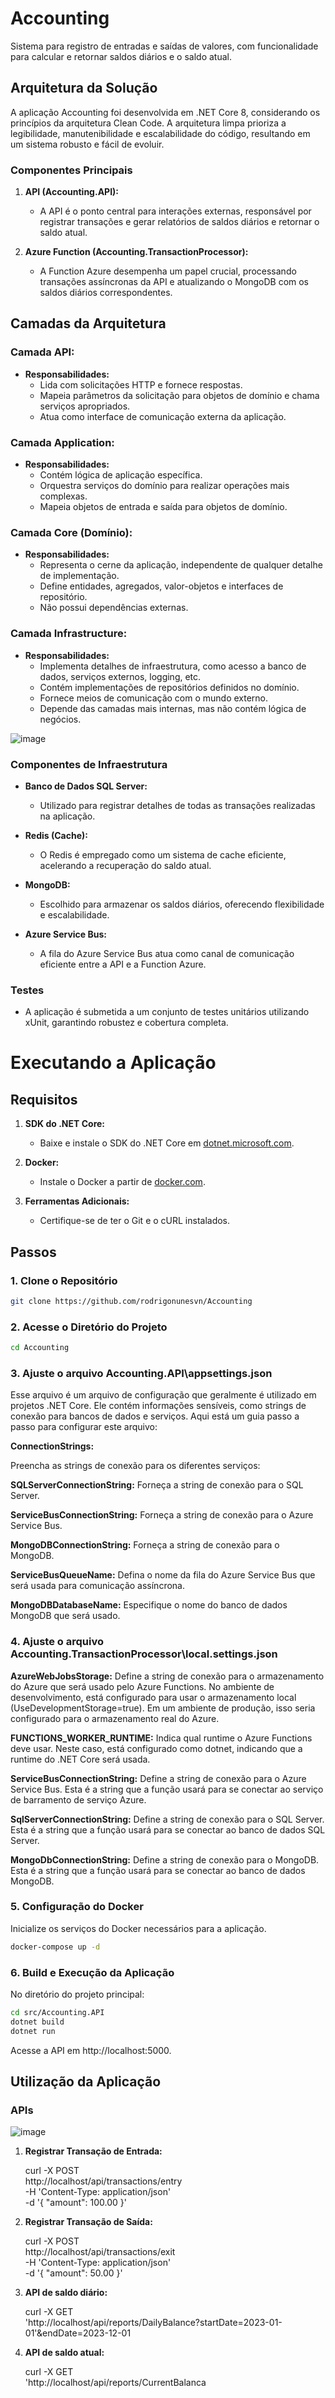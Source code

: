 # Accounting

Sistema para registro de entradas e saídas de valores, com funcionalidade para calcular e retornar saldos diários e o saldo atual.

## Arquitetura da Solução

A aplicação Accounting foi desenvolvida em .NET Core 8, considerando os princípios da arquitetura Clean Code. A arquitetura limpa prioriza a legibilidade, manutenibilidade e escalabilidade do código, resultando em um sistema robusto e fácil de evoluir.

### Componentes Principais

1. **API (Accounting.API):**
   - A API é o ponto central para interações externas, responsável por registrar transações e gerar relatórios de saldos diários e retornar o saldo atual.

2. **Azure Function (Accounting.TransactionProcessor):**
   - A Function Azure desempenha um papel crucial, processando transações assíncronas da API e atualizando o MongoDB com os saldos diários correspondentes.

## Camadas da Arquitetura

### Camada API:
- **Responsabilidades:**
  - Lida com solicitações HTTP e fornece respostas.
  - Mapeia parâmetros da solicitação para objetos de domínio e chama serviços apropriados.
  - Atua como interface de comunicação externa da aplicação.

### Camada Application:
- **Responsabilidades:**
  - Contém lógica de aplicação específica.
  - Orquestra serviços do domínio para realizar operações mais complexas.
  - Mapeia objetos de entrada e saída para objetos de domínio.

### Camada Core (Domínio):
- **Responsabilidades:**
  - Representa o cerne da aplicação, independente de qualquer detalhe de implementação.
  - Define entidades, agregados, valor-objetos e interfaces de repositório.
  - Não possui dependências externas.

### Camada Infrastructure:
- **Responsabilidades:**
  - Implementa detalhes de infraestrutura, como acesso a banco de dados, serviços externos, logging, etc.
  - Contém implementações de repositórios definidos no domínio.
  - Fornece meios de comunicação com o mundo externo.
  - Depende das camadas mais internas, mas não contém lógica de negócios.

![image](https://github.com/rodrigonunesvn/Accounting/assets/51245767/289f3f2b-fd66-4466-816e-f7469667a0f0)

### Componentes de Infraestrutura

- **Banco de Dados SQL Server:**
  - Utilizado para registrar detalhes de todas as transações realizadas na aplicação.

- **Redis (Cache):**
  - O Redis é empregado como um sistema de cache eficiente, acelerando a recuperação do saldo atual.

- **MongoDB:**
  - Escolhido para armazenar os saldos diários, oferecendo flexibilidade e escalabilidade.

- **Azure Service Bus:**
  - A fila do Azure Service Bus atua como canal de comunicação eficiente entre a API e a Function Azure.

### Testes

- A aplicação é submetida a um conjunto de testes unitários utilizando xUnit, garantindo robustez e cobertura completa.

# Executando a Aplicação 

## Requisitos

1. **SDK do .NET Core:**
   - Baixe e instale o SDK do .NET Core em [dotnet.microsoft.com](https://dotnet.microsoft.com/download).

2. **Docker:**
   - Instale o Docker a partir de [docker.com](https://www.docker.com/products/docker-desktop).

3. **Ferramentas Adicionais:**
   - Certifique-se de ter o Git e o cURL instalados.

## Passos

### 1. Clone o Repositório
   ```bash
   git clone https://github.com/rodrigonunesvn/Accounting
   ```
### 2. Acesse o Diretório do Projeto
   ```bash
   cd Accounting
   ```

### 3. Ajuste o arquivo Accounting.API\appsettings.json 

Esse arquivo é um arquivo de configuração que geralmente é utilizado em projetos .NET Core. Ele contém informações sensíveis, como strings de conexão para bancos de dados e serviços. Aqui está um guia passo a passo para configurar este arquivo:

**ConnectionStrings:**

Preencha as strings de conexão para os diferentes serviços:

**SQLServerConnectionString:** Forneça a string de conexão para o SQL Server.

**ServiceBusConnectionString:** Forneça a string de conexão para o Azure Service Bus.

**MongoDBConnectionString:** Forneça a string de conexão para o MongoDB.

**ServiceBusQueueName:** Defina o nome da fila do Azure Service Bus que será usada para comunicação assíncrona.

**MongoDBDatabaseName:** Especifique o nome do banco de dados MongoDB que será usado.

### 4. Ajuste o arquivo Accounting.TransactionProcessor\local.settings.json 

**AzureWebJobsStorage:**
Define a string de conexão para o armazenamento do Azure que será usado pelo Azure Functions. No ambiente de desenvolvimento, está configurado para usar o armazenamento local (UseDevelopmentStorage=true). Em um ambiente de produção, isso seria configurado para o armazenamento real do Azure.

**FUNCTIONS_WORKER_RUNTIME:**
Indica qual runtime o Azure Functions deve usar. Neste caso, está configurado como dotnet, indicando que a runtime do .NET Core será usada.

**ServiceBusConnectionString:**
Define a string de conexão para o Azure Service Bus. Esta é a string que a função usará para se conectar ao serviço de barramento de serviço Azure.

**SqlServerConnectionString:**
Define a string de conexão para o SQL Server. Esta é a string que a função usará para se conectar ao banco de dados SQL Server.

**MongoDbConnectionString:**
Define a string de conexão para o MongoDB. Esta é a string que a função usará para se conectar ao banco de dados MongoDB.

### 5. Configuração do Docker   
   Inicialize os serviços do Docker necessários para a aplicação.
   ```bash
   docker-compose up -d
   ```
	
### 6. Build e Execução da Aplicação
No diretório do projeto principal:
   ```bash
   cd src/Accounting.API
   dotnet build
   dotnet run
   ```
	
Acesse a API em http://localhost:5000.

## Utilização da Aplicação

### APIs

![image](https://github.com/rodrigonunesvn/Accounting/assets/51245767/91836022-58eb-4ee0-af86-0b2b978bf4f1)

1. **Registrar Transação de Entrada:**

   curl -X POST \
     http://localhost/api/transactions/entry \
     -H 'Content-Type: application/json' \
     -d '{
       "amount": 100.00
     }'

2. **Registrar Transação de Saída:**

   curl -X POST \
     http://localhost/api/transactions/exit \
     -H 'Content-Type: application/json' \
     -d '{
       "amount": 50.00
     }'

3. **API de saldo diário:**

   curl -X GET \
     'http://localhost/api/reports/DailyBalance?startDate=2023-01-01'&endDate=2023-12-01

4. **API de saldo atual:**

   curl -X GET \
     'http://localhost/api/reports/CurrentBalanca
